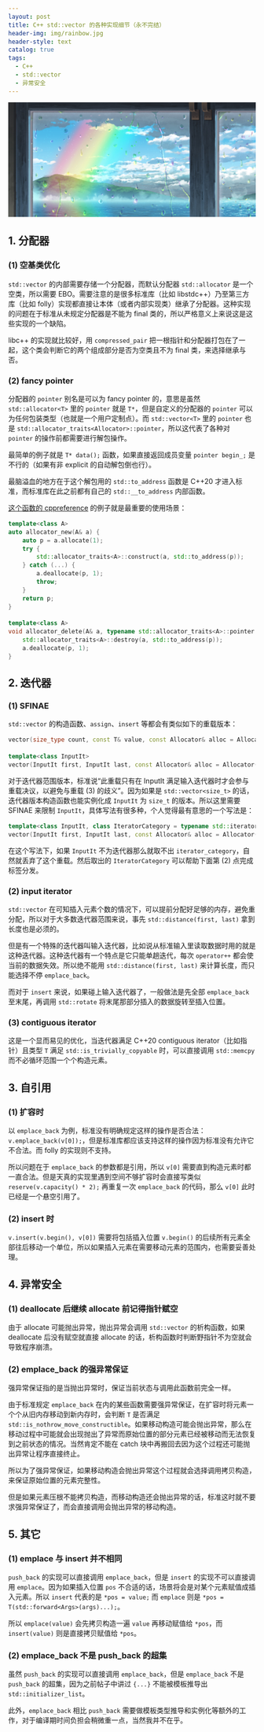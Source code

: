 ```yaml
---
layout: post
title: C++ std::vector 的各种实现细节（永不完结）
header-img: img/rainbow.jpg
header-style: text
catalog: true
tags:
  - C++
  - std::vector
  - 异常安全
---
```


![图片](/img/rainbow.jpg)

## 1. 分配器

### (1) 空基类优化

`std::vector` 的内部需要存储一个分配器，而默认分配器 `std::allocator` 是一个空类，所以需要 EBO。需要注意的是很多标准库（比如 libstdc++）乃至第三方库（比如 folly）实现都直接让本体（或者内部实现类）继承了分配器。这种实现的问题在于标准从未规定分配器是不能为 final 类的，所以严格意义上来说这是这些实现的一个缺陷。

libc++ 的实现就比较好，用 `compressed_pair` 把一根指针和分配器打包在了一起，这个类会判断它的两个组成部分是否为空类且不为 final 类，来选择继承与否。

### (2) fancy pointer

分配器的 `pointer` 别名是可以为 fancy pointer 的，意思是虽然 `std::allocator<T>` 里的 `pointer` 就是 `T*`，但是自定义的分配器的 `pointer` 可以为任何包装类型（也就是一个用户定制点）。而 `std::vector<T>` 里的 `pointer` 也是 `std::allocator_traits<Allocator>::pointer`，所以这代表了各种对 `pointer` 的操作前都需要进行解包操作。

最简单的例子就是 `T* data();` 函数，如果直接返回成员变量 `pointer begin_;` 是不行的（如果有非 explicit 的自动解包倒也行）。

最脑溢血的地方在于这个解包用的 `std::to_address` 函数是 C++20 才进入标准，而标准库在此之前都有自己的 `std::__to_address` 内部函数。

[这个函数的 cppreference](https://zh.cppreference.com/w/cpp/memory/to_address) 的例子就是最重要的使用场景：

```cpp
template<class A>
auto allocator_new(A& a) {
    auto p = a.allocate(1);
    try {
        std::allocator_traits<A>::construct(a, std::to_address(p));
    } catch (...) {
        a.deallocate(p, 1);
        throw;
    }
    return p;
}

template<class A>
void allocator_delete(A& a, typename std::allocator_traits<A>::pointer p) {
    std::allocator_traits<A>::destroy(a, std::to_address(p));
    a.deallocate(p, 1);
}
```

## 2. 迭代器

### (1) SFINAE

`std::vector` 的构造函数、`assign`、`insert` 等都会有类似如下的重载版本：

```cpp
vector(size_type count, const T& value, const Allocator& alloc = Allocator());

template<class InputIt>
vector(InputIt first, InputIt last, const Allocator& alloc = Allocator());
```

对于迭代器范围版本，标准说“此重载只有在 InputIt 满足输入迭代器时才会参与重载决议，以避免与重载 (3) 的歧义”。因为如果是 `std::vector<size_t>` 的话，迭代器版本构造函数也能实例化成 `InputIt` 为 `size_t` 的版本。所以这里需要 SFINAE 来限制 `InputIt`，具体写法有很多种，个人觉得最有意思的一个写法是：

```cpp
template<class InputIt, class IteratorCategory = typename std::iterator_traits<InputIt>::iterator_category>
vector(InputIt first, InputIt last, const Allocator& alloc = Allocator());
```

在这个写法下，如果 `InputIt` 不为迭代器那么就取不出 `iterator_category`，自然就丢弃了这个重载。然后取出的 `IteratorCategory` 可以帮助下面第 (2) 点完成标签分发。

### (2) input iterator

`std::vector` 在可知插入元素个数的情况下，可以提前分配好足够的内存，避免重分配，所以对于大多数迭代器范围来说，事先 `std::distance(first, last)` 拿到长度也是必须的。

但是有一个特殊的迭代器叫输入迭代器，比如说从标准输入里读取数据时用的就是这种迭代器。这种迭代器有一个特点是它只能单趟迭代，每次 `operator++` 都会使当前的数据失效。所以绝不能用 `std::distance(first, last)` 来计算长度，而只能选择不停 `emplace_back`。

而对于 `insert` 来说，如果碰上输入迭代器了，一般做法是先全部 `emplace_back` 至末尾，再调用 `std::rotate` 将末尾那部分插入的数据旋转至插入位置。

### (3) contiguous iterator

这是一个显而易见的优化，当迭代器满足 C++20 contiguous iterator（比如指针）且类型 `T` 满足 `std::is_trivially_copyable` 时，可以直接调用 `std::memcpy` 而不必循环范围一个个构造元素。

## 3. 自引用

### (1) 扩容时

以 `emplace_back` 为例，标准没有明确规定这样的操作是否合法：`v.emplace_back(v[0]);`，但是标准库都应该支持这样的操作因为标准没有允许它不合法。而 folly 的实现则不支持。

所以问题在于 `emplace_back` 的参数都是引用，所以 `v[0]` 需要直到构造元素时都一直合法。但是天真的实现里遇到空间不够扩容时会直接写类似 `reserve(v.capacity() * 2);` 再重复一次 `emplace_back` 的代码，那么 `v[0]` 此时已经是一个悬空引用了。

### (2) insert 时

`v.insert(v.begin(), v[0])` 需要将包括插入位置 `v.begin()` 的后续所有元素全部往后移动一个单位，所以如果插入元素在需要移动元素的范围内，也需要妥善处理。

## 4. 异常安全

### (1) deallocate 后继续 allocate 前记得指针赋空

由于 allocate 可能抛出异常，抛出异常会调用 `std::vector` 的析构函数，如果 deallocate 后没有赋空就直接 allocate 的话，析构函数时判断野指针不为空就会导致程序崩溃。

### (2) emplace_back 的强异常保证

强异常保证指的是当抛出异常时，保证当前状态与调用此函数前完全一样。

由于标准规定 `emplace_back` 在内的某些函数需要强异常保证，在扩容时将元素一个个从旧内存移动到新内存时，会判断 `T` 是否满足 `std::is_nothrow_move_constructible`。如果移动构造可能会抛出异常，那么在移动过程中可能就会出现抛出了异常而原始位置的部分元素已经被移动而无法恢复到之前状态的情况。当然肯定不能在 catch 块中再搬回去因为这个过程还可能抛出异常让程序直接终止。

所以为了强异常保证，如果移动构造会抛出异常这个过程就会选择调用拷贝构造，来保证原始位置的元素完整性。

但是如果元素压根不能拷贝构造，而移动构造还会抛出异常的话，标准这时就不要求强异常保证了，而会直接调用会抛出异常的移动构造。

## 5. 其它

### (1) emplace 与 insert 并不相同

`push_back` 的实现可以直接调用 `emplace_back`，但是 `insert` 的实现不可以直接调用 `emplace`。因为如果插入位置 `pos` 不合适的话，场景将会是对某个元素赋值成插入元素。所以 `insert` 代表的是 `*pos = value;` 而 `emplace` 则是 `*pos = T(std::forward<Args>(args)...);`。

所以 `emplace(value)` 会先拷贝构造一遍 `value` 再移动赋值给 `*pos`，而 `insert(value)` 则是直接拷贝赋值给 `*pos`。

### (2) emplace_back 不是 push_back 的超集

虽然 `push_back` 的实现可以直接调用 `emplace_back`，但是 `emplace_back` 不是 `push_back` 的超集，因为之前帖子中讲过 `{...}` 不能被模板推导出 `std::initializer_list`。

此外，`emplace_back` 相比 `push_back` 需要做模板类型推导和实例化等额外的工作，对于编译期时间负担会稍微重一点，当然我并不在乎。
